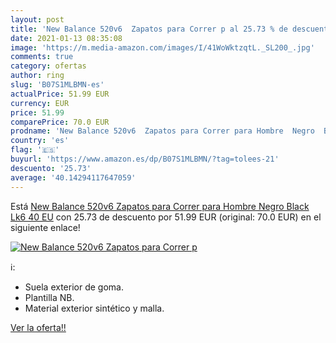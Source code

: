 ```yaml
---
layout: post
title: 'New Balance 520v6  Zapatos para Correr p al 25.73 % de descuento'
date: 2021-01-13 08:35:08
image: 'https://m.media-amazon.com/images/I/41WoWktzqtL._SL200_.jpg'
comments: true
category: ofertas
author: ring
slug: 'B07S1MLBMN-es'
actualPrice: 51.99 EUR
currency: EUR
price: 51.99
comparePrice: 70.0 EUR
prodname: 'New Balance 520v6  Zapatos para Correr para Hombre  Negro  Black Lk6   40 EU'
country: 'es'
flag: '🇪🇸'
buyurl: 'https://www.amazon.es/dp/B07S1MLBMN/?tag=tolees-21'
descuento: '25.73'
average: '40.14294117647059'
---
```


Está [New Balance 520v6  Zapatos para Correr para Hombre  Negro  Black Lk6   40 EU](https://www.amazon.es/dp/B07S1MLBMN/?tag=tolees-21) con 25.73 de descuento por 51.99 EUR (original: 70.0 EUR) en el siguiente enlace!

[![New Balance 520v6  Zapatos para Correr p](https://m.media-amazon.com/images/I/41WoWktzqtL._SL200_.jpg)](https://www.amazon.es/dp/B07S1MLBMN/?tag=tolees-21)

ℹ️:

- Suela exterior de goma.
- Plantilla NB.
- Material exterior sintético y malla.

[Ver la oferta!!](https://www.amazon.es/dp/B07S1MLBMN/?tag=tolees-21)
